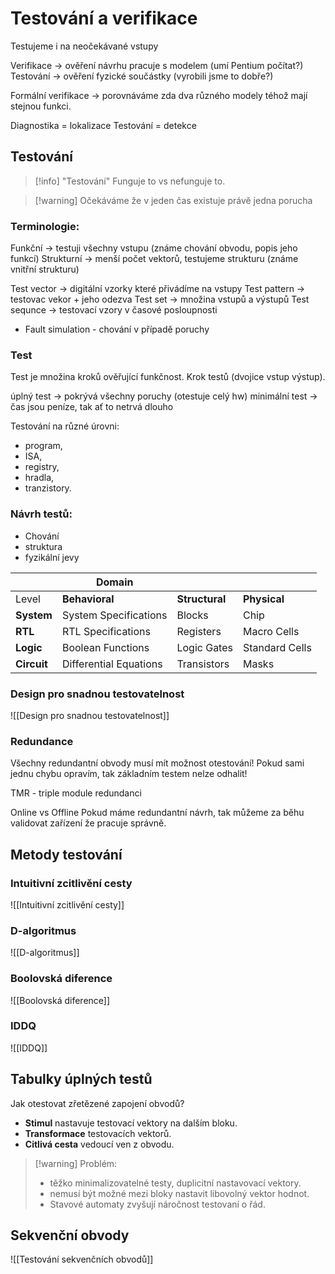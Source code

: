 # Testování a verifikace
Testujeme i na neočekávané vstupy

Verifikace -> ověření návrhu pracuje s modelem (umí Pentium počítat?)
Testování -> ověření fyzické součástky (vyrobili jsme to dobře?)

Formální verifikace -> porovnáváme zda dva různého modely téhož mají stejnou funkci.

Diagnostika = lokalizace
Testování = detekce

## Testování 

> [!info] "Testování"
> Funguje to vs nefunguje to.

> [!warning] Očekáváme že v jeden čas existuje právě jedna porucha

### Terminologie:
Funkční -> testuji všechny vstupu (známe chování obvodu, popis jeho funkcí)
Strukturní -> menší počet vektorů, testujeme strukturu (známe vnitřní strukturu)

Test vector -> digitální vzorky které přivádíme na vstupy
Test pattern -> testovac vekor + jeho odezva
Test set -> množina vstupů a výstupů
Test sequnce -> testovací vzory v časové posloupnosti

- Fault simulation - chování v případě poruchy
### Test
Test je množina kroků ověřující funkčnost.
Krok testů (dvojice vstup výstup).

úplný test -> pokrývá všechny poruchy (otestuje celý hw)
minimální test -> čas jsou peníze, tak ať to netrvá dlouho


Testování na různé úrovni:
- program,
- ISA,
- registry,
- hradla,
- tranzistory.

### Návrh testů:
- Chování
- struktura
- fyzikální jevy

|             | Domain                 |                |                |
| ----------- | ---------------------- | -------------- | -------------- |
| Level       | **Behavioral**         | **Structural** | **Physical**   |
| **System**  | System Specifications  | Blocks         | Chip           |
| **RTL**     | RTL Specifications     | Registers      | Macro Cells    |
| **Logic**   | Boolean Functions      | Logic Gates    | Standard Cells |
| **Circuit** | Differential Equations | Transistors    | Masks          |

### Design pro snadnou testovatelnost
![[Design pro snadnou testovatelnost]]

### Redundance
Všechny redundantní obvody musí mít možnost otestování!
Pokud sami jednu chybu opravím, tak základním testem nelze odhalit!

TMR - triple module redundanci

Online vs Offline
Pokud máme redundantní návrh, tak můžeme za běhu validovat zařízení že pracuje správně.  
## Metody testování
### Intuitivní zcitlivění cesty
![[Intuitivní zcitlivění cesty]]

### D-algoritmus
![[D-algoritmus]]

### Boolovská diference
![[Boolovská diference]]

### IDDQ
![[IDDQ]]

## Tabulky úplných testů

Jak otestovat zřetězené zapojení obvodů?

- **Stimul** nastavuje testovací vektory na dalším bloku.
- **Transformace** testovacích vektorů.
- **Citlivá cesta** vedoucí ven z obvodu.

> [!warning] Problém:
> - těžko minimalizovatelné testy, duplicitní nastavovací vektory.
> - nemusí být možné mezi bloky nastavit libovolný vektor hodnot.
> - Stavové automaty zvyšují náročnost testovaní o řád.

## Sekvenční obvody
![[Testování sekvenčních obvodů]]